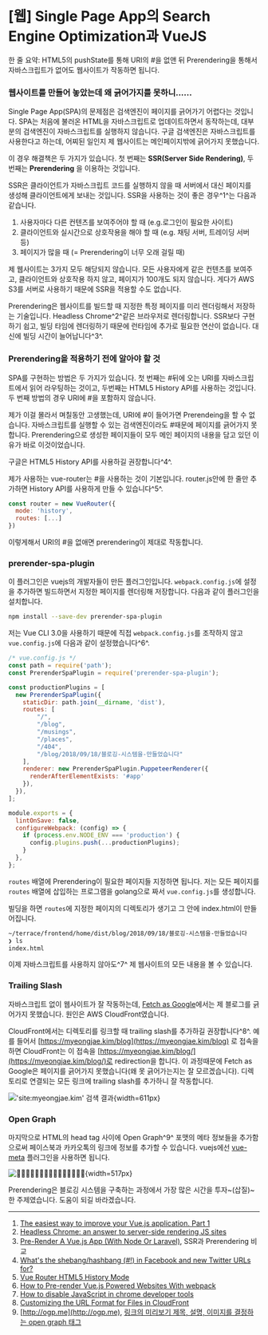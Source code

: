 # [웹] Single Page App의 Search Engine Optimization과 VueJS

한 줄 요약: HTML5의 pushState를 통해 URI의 #을 없앤 뒤 Prerendering을 통해서 자바스크립트가 없어도 웹사이트가 작동하면 됩니다.

### 웹사이트를 만들어 놓았는데 왜 긁어가지를 못하니......

Single Page App(SPA)의 문제점은 검색엔진이 페이지를 긁어가기 어렵다는 것입니다. SPA는 처음에 불러온 HTML을 자바스크립트로 업데이트하면서 동작하는데, 대부분의 검색엔진이 자바스크립트를 실행하지 않습니다. 구글 검색엔진은 자바스크립트를 사용한다고 하는데, 어찌된 일인지 제 웹사이트는 메인페이지밖에 긁어가지 못했습니다.

이 경우 해결책은 두 가지가 있습니다. 첫 번째는 **SSR(Server Side Rendering)**, 두 번째는 **Prerendering** 을 이용하는 것입니다.

SSR은 클라이언트가 자바스크립트 코드를 실행하지 않을 때 서버에서 대신 페이지를 생성해 클라이언트에게 보내는 것입니다. SSR을 사용하는 것이 좋은 경우^1^는 다음과 같습니다.

1. 사용자마다 다른 컨텐츠를 보여주어야 할 때 (e.g.로그인이 필요한 사이트)
2. 클라이언트와 실시간으로 상호작용을 해야 할 때 (e.g. 채팅 서버, 트레이딩 서버 등)
3. 페이지가 많을 때 (= Prerendering이 너무 오래 걸릴 때)

제 웹사이트는 3가지 모두 해당되지 않습니다. 모든 사용자에게 같은 컨텐츠를 보여주고, 클라이언트와 상호작용 하지 않고, 페이지가 100개도 되지 않습니다. 게다가 AWS S3를 서버로 사용하기 때문에 SSR을 적용할 수도 없습니다.

Prerendering은 웹사이트를 빌드할 때 지정한 특정 페이지를 미리 렌더링해서 저장하는 기술입니다. Headless Chrome^2^같은 브라우저로 렌더링합니다. SSR보다 구현하기 쉽고, 빌딩 타임에 렌더링하기 때문에 런타임에 추가로 필요한 연산이 없습니다. 대신에 빌딩 시간이 늘어납니다^3^.

### Prerendering을 적용하기 전에 알아야 할 것

SPA를 구현하는 방법은 두 가지가 있습니다. 첫 번째는 #뒤에 오는 URI를 자바스크립트에서 읽어 라우팅하는 것이고, 두번째는 HTML5 History API를 사용하는 것입니다. 두 번째 방법의 경우 URI에 #을 포함하지 않습니다.

제가 이걸 몰라서 며칠동안 고생했는데, URI에 #이 들어가면 Prerendeing을 할 수 없습니다. 자바스크립트를 실행할 수 있는 검색엔진이라도 #때문에 페이지를 긁어가지 못합니다. Prerendering으로 생성한 페이지들이 모두 메인 페이지의 내용을 담고 있던 이유가 바로 이것이었습니다.

구글은 HTML5 History API를 사용하길 권장합니다^4^.

제가 사용하는 vue-router는 #을 사용하는 것이 기본입니다. router.js안에 한 줄만 추가하면 History API를 사용하게 만들 수 있습니다^5^.

```javascript
const router = new VueRouter({
  mode: 'history',
  routes: [...]
})
```

이렇게해서 URI의 #을 없애면 prerendering이 제대로 작동합니다.

### prerender-spa-plugin

이 플러그인은 vuejs의 개발자들이 만든 플러그인입니다. `webpack.config.js`에 설정을 추가하면 빌드하면서 지정한 페이지를 렌더링해 저장합니다. 다음과 같이 플러그인을 설치합니다.

```bash
npm install --save-dev prerender-spa-plugin
```

저는 Vue CLI 3.0을 사용하기 때문에 직접 `webpack.config.js`를 조작하지 않고 `vue.config.js`에 다음과 같이 설정했습니다^6^.

```javascript
/* vue.config.js */
const path = require('path');
const PrerenderSpaPlugin = require('prerender-spa-plugin');

const productionPlugins = [
  new PrerenderSpaPlugin({
    staticDir: path.join(__dirname, 'dist'),
    routes: [
        "/",
        "/blog",
        "/musings",
        "/places",
        "/404",
        "/blog/2018/09/18/블로깅-시스템을-만들었습니다"
    ],
    renderer: new PrerenderSpaPlugin.PuppeteerRenderer({
      renderAfterElementExists: '#app'
    }),
  }),
];

module.exports = {
  lintOnSave: false,
  configureWebpack: (config) => {
    if (process.env.NODE_ENV === 'production') {
      config.plugins.push(...productionPlugins);
    }
  },
};
```

`routes` 배열에 Prerendering이 필요한 페이지들 지정하면 됩니다. 저는 모든 페이지를 `routes` 배열에 삽입하는 프로그램을 golang으로 짜서 `vue.config.js`를 생성합니다.

빌딩을 하면 `routes`에 지정한 페이지의 디렉토리가 생기고 그 안에 index.html이 만들어집니다.

```bash
~/terrace/frontend/home/dist/blog/2018/09/18/블로깅-시스템을-만들었습니다
❯ ls
index.html
```

이제 자바스크립트를 사용하지 않아도^7^ 제 웹사이트의 모든 내용을 볼 수 있습니다.

### Trailing Slash

자바스크립트 없이 웹사이트가 잘 작동하는데, [Fetch as Google](https://www.google.com/webmasters/tools/googlebot-fetch)에서는 제 블로그를 긁어가지 못했습니다. 원인은 AWS CloudFront였습니다.

CloudFront에서는 디렉토리를 링크할 때 trailing slash를 추가하길 권장합니다^8^. 예를 들어서 [https://myeongjae.kim/blog](https://myeongjae.kim/blog) 로 접속을 하면 CloudFront는 이 접속을 [https://myeongjae.kim/blog/](https://myeongjae.kim/blog/)로 redirection을 합니다. 이 과정때문에 Fetch as Google은 페이지를 긁어가지 못했습니다(왜 못 긁어가는지는 잘 모르겠습니다). 디렉토리로 연결되는 모든 링크에 trailing slash를 추가하니 잘 작동합니다.

!['site:myeongjae.kim' 검색 결과](https://cdn.myeongjae.kim/blog/2018/09/google_search_result.png){width=611px}

### Open Graph

마지막으로 HTML의 head tag 사이에 Open Graph^9^ 포맷의 메타 정보들을 추가함으로써 페이스북과 카카오톡의 링크에 정보를 추가할 수 있습니다. vuejs에선 [vue-meta](https://github.com/declandewet/vue-meta) 플러그인을 사용하면 됩니다.

![🙈🙈🙈🙈🙈🙈🙈🙈🙈🙈🙈🙈🙈🙈🙈](https://cdn.myeongjae.kim/blog/2018/09/fb-meta.png){width=517px}

Prerendering은 블로깅 시스템을 구축하는 과정에서 가장 많은 시간을 투자~(삽질)~한 주제였습니다. 도움이 되길 바라겠습니다.

------

1. [The easiest way to improve your Vue.js application. Part 1](https://codeburst.io/the-easiest-way-to-improve-your-vue-js-application-part-1-51f068652872)
2. [Headless Chrome: an answer to server-side rendering JS sites](https://developers.google.com/web/tools/puppeteer/articles/ssr)
3. [Pre-Render A Vue.js App (With Node Or Laravel)](https://vuejsdevelopers.com/2017/04/01/vue-js-prerendering-node-laravel/), SSR과 Prerendering 비교
4. [What's the shebang/hashbang (#!) in Facebook and new Twitter URLs for?](https://stackoverflow.com/questions/3009380/whats-the-shebang-hashbang-in-facebook-and-new-twitter-urls-for)
5. [Vue Router HTML5 History Mode](https://router.vuejs.org/guide/essentials/history-mode.html#example-server-configurations)
6. [How to Pre-render Vue.js Powered Websites With webpack](https://markus.oberlehner.net/blog/how-to-pre-render-vue-powered-websites-with-webpack/)
7. [How to disable JavaScript in chrome developer tools](https://stackoverflow.com/questions/13405383/how-to-disable-javascript-in-chrome-developer-tools)
8. [Customizing the URL Format for Files in CloudFront](https://docs.aws.amazon.com/AmazonCloudFront/latest/DeveloperGuide/LinkFormat.html)
9. [http://ogp.me](http://ogp.me), [링크의 미리보기 제목, 설명, 이미지를 결정하는 open graph 태그](http://blog.ab180.co/open-graph-as-a-website-preview/)

